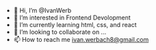 - 👋 Hi, I’m @IvanWerb
- 👀 I’m interested in Frontend Devolopment
- 🌱 I’m currently learning html, css, and react
- 💞️ I’m looking to collaborate on ...
- 📫 How to reach me ivan.werbach8@gmail.com

<!---
IvanWerb/IvanWerb is a ✨ special ✨ repository because its `README.md` (this file) appears on your GitHub profile.
You can click the Preview link to take a look at your changes.
--->
